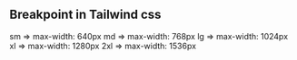 ## Breakpoint in Tailwind css

sm => max-width: 640px
md => max-width: 768px
lg => max-width: 1024px
xl => max-width: 1280px
2xl => max-width: 1536px
